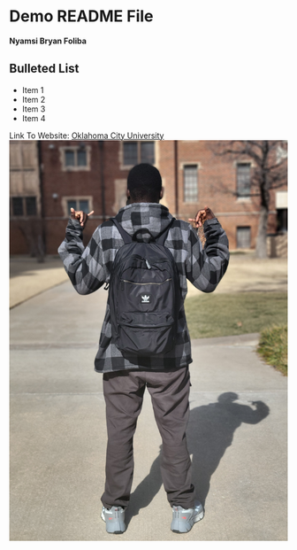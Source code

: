 # Demo README File

**Nyamsi Bryan Foliba**

## Bulleted List
- Item 1
- Item 2
- Item 3
- Item 4

Link To Website: [Oklahoma City University](https://www.okcu.edu/)
![Image alt](https://github.com/NyamsiBryan/demo1/blob/main/20250128_133518%20(1).jpg?raw=true)


